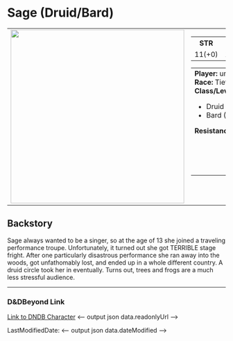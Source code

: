 # Sage (Druid/Bard)

  <table>
    <tr>
      <td colspan="1" valign="top"><img src="https://www.dndbeyond.com/avatars/10/635/636344374342888622.png?width=150&height=150&fit=crop&quality=95&auto=webp" width="400"/></td>
      <td colspan="2" valign="top">
        <table valign="top">
          <tr>
            <th>STR</th>
            <th>DEX</th>
            <th>CON</th>
            <th>INT</th>
            <th>WIS</th>
            <th>CHA</th>
          </tr>
          <tr>
            <td>11(+0)</td>
            <td>13(+1)</td>
            <td>10(+0)</td>
            <td>12(+1)</td>
            <td>15(+2)</td>
            <td>12(+1)</td>
          </tr>
        </table>
        <table>
          <tr valign="top">
            <td>
              <strong>Player:</strong> unknown<br>
              <strong>Race:</strong> Tiefling<br>
              <strong>Class/Level:</strong>
              <ul>
<li>Druid (Level 2)</li>
<li>Bard (Level 1)</li>
              </ul>
              <strong>Resistances:</strong>
              <ul>
                <!-- Add resistances here -->
              </ul>
            </td>
            <td valign="top">
              <ul>
              </ul>
              <strong>Languages:</strong>
              <ul>
<li>Abyssal</li>
<li>Common</li>
<li>Infernal</li>
<li>Thieves’ Cant</li>
              </ul>
              <strong>Senses</strong>
              <ul>
<li>Blindsight 10 ft.</li>
<li>Darkvision 60 ft.</li>
              </ul>
            </td>
          </tr>
        </table>
      </td>
    </tr>
  </table>


## Backstory 

Sage always wanted to be a singer, so at the age of 13 she joined a traveling performance troupe. Unfortunately, it turned out she got TERRIBLE stage fright. After one particularly disastrous performance she ran away into the woods, got unfathomably lost, and ended up in a whole different country. A druid circle took her in eventually. Turns out, trees and frogs are a much less stressful audience.  

---

### D&DBeyond Link

[Link to DNDB Character](https://dndbeyond.com/characters/142641422) <-- output json data.readonlyUrl -->

LastModifiedDate: <-- output json data.dateModified -->